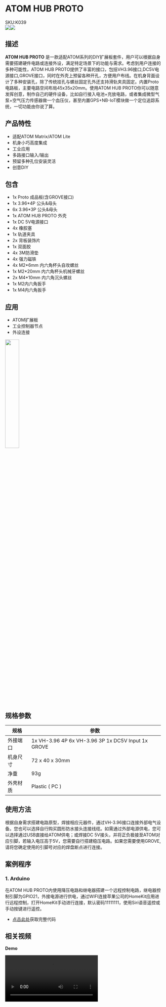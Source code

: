 # ATOM HUB PROTO

<div class="badge badge-pill badge-primary product_sku_tag">SKU:K039</div>

<div class="product_pic"><img src="assets/img/product_pics/atom_base/atomhub/atom_hub_01.webp"><img src="assets/img/product_pics/atom_base/atomhub/atom_hub_02.webp"></div>

## 描述

**ATOM HUB PROTO** 是一款适配ATOM系列的DIY扩展板套件，用户可以根据自身需要搭建硬件电路或连接外设，满足特定场景下的功能与需求。考虑到用户连接的多种可能性，ATOM HUB PROTO提供了丰富的接口，包括VH3.96接口,DC5V电源接口,GROVE接口，同时在外壳上预留各种开孔，方便用户布线。在机身背面设计了多种安装孔，除了传统挂孔与螺丝固定孔外还支持滑轨夹具固定。内置Proto电路板，主要电路空间布局45x35x20mm。使用ATOM HUB PROTO你可以随意发挥创意，制作自己的硬件设备，比如自行接入电池+充放电路，或者集成微型气泵+空气压力传感器做一个血压仪，甚至内置GPS+NB-IoT模块做一个定位追踪系统，一切功能由你说了算。

## 产品特性

- 适配ATOM Matrix/ATOM Lite
- 机身小巧高度集成
- 工业应用
- 多路接口输入/输出
- 预留多种孔位安装灵活
- 创意DIY

## 包含

-  1x Proto 成品板(含GROVE接口)
-  1x 3.96*4P 公头&母头
-  6x 3.96*3P 公头&母头
-  1x ATOM HUB PROTO 外壳
-  1x DC 5V电源接口
-  4x 橡胶塞
-  1x 轨道夹具
-  2x 背板装饰片
-  1x 双面胶
-  4x 3M防滑垫
-  4x 强力磁铁 
-  4x M2*6mm 内六角杯头自攻螺丝
-  1x M2*20mm 内六角杯头机械牙螺丝
-  2x M4*10mm 内六角沉头螺丝
-  1x M2内六角扳手
-  1x M4内六角扳手

## 应用

- ATOM扩展板
- 工业控制器节点
- 外设连接

<img src="assets/img/product_pics/atom_base/atomhub/atom_hub_proto_user.webp" width = 30%>

## 规格参数

<table class="table-1">
    <thead>
    <tr>
        <th>规格</th>
        <th>参数</th>
    </tr>
    </thead>
    <tbody>
        <tr>
            <td>外接端口</td>
            <td>1x VH-3.96 4P 6x VH-3.96 3P 1x DC5V Input 1x GROVE </td>
        </tr>
        <tr>
            <td>机身尺寸</td>
            <td>72 x 40 x 30mm</td>
        </tr>
        <tr>
            <td>净重</td>
            <td>93g</td>
        </tr>
        <tr>
            <td>外壳材质</td>
            <td>Plastic ( PC )</td>
        </tr>
     </tbody>
</table>

## 使用方法

根据自身需求搭建电路原型，焊接相应元器件，通过VH-3.96接口连接外部电气设备。您也可以选择自行购买圆形防水接头连接线缆。如需通过外部电源供电，您可以选择通过USB直接给ATOM供电；或焊接DC 5V接头，并将正负极接至ATOM对应引脚，若输入电压高于5V，您需要自行搭建稳压电路。如果您需要使用GROVE,请将您确定使用的引脚号对应的焊盘断点进行连接。

## 案例程序

### 1. Arduino

在ATOM HUB PROTO内使用降压电路和继电器搭建一个远程控制电路，继电器控制引脚为GPIO21，外接电源进行供电，通过WIFI连接苹果公司的HomeKit应用进行远程控制，打开HomeKit手动进行连接，默认密码11111111，使用Siri语音遥控或手动按键进行遥控。

- [点击此处](https://github.com/m5stack/M5-ProductExampleCodes/tree/master/AtomBase/AtomHub/Arduino_LED_Hap)获取完整代码

## 相关视频

**Demo**

<video class="video_size" controls>
    <source src="https://m5stack.oss-cn-shenzhen.aliyuncs.com/video/Product_example_video/AtomBase/ATOM_HUB_PROTO.mp4" type="video/mp4" >
</video>

<script>

   var purchase_link = 'https://m5stack.com/collections/all/products/atomhub-proto-kit';

   var quickstart_link = '';

   anchor_search(purchase_link);
   scrollFunc();

</script>

